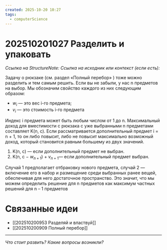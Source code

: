 ```yaml
---
created: 2025-10-20 10:27
tags:
  - computerScience
---
```

# 202510201027 Разделить и упаковать

*Ссылка на StructureNote:* 
*Ссылка на исходник или контекст (если есть):* 

Задачу о рюкзаке (см. раздел «Полный перебор» ) тоже можно разделить и тем самым решить. Если вы не забыли, у нас n предметов на выбор. Мы обозначим свойство каждого из них следующим образом:

- $w_i$ — это вес i-го предмета; 
- $v_i$ — это стоимость i-го предмета

Индекс i предмета может быть любым числом от 1 до n. Максимальный доход для вместимости c рюкзака с уже выбранными n предметами составляет K(n, c). Если рассматривается дополнительный предмет i = n + 1, то он либо повысит, либо не повысит максимально возможный доход, который становится равным большему из двух значений.

1. K(n, c) — если дополнительный предмет не выбран. 
2. K(n, c − $w_{n+1}$) + $v_{n+1}$— если дополнительный предмет выбран.
 
Случай 1 предполагает отбраковку нового предмета, случай 2 — включение его в набор и размещение среди выбранных ранее вещей, обеспечивая для него достаточное пространство. Это значит, что мы можем определить решение для n предметов как максимум частных решений для n – 1 предметов

# Связанные идеи

- [[202510200953 Разделяй и властвуй]]
- [[202510200909 Полный перебор]]
---

*Что стоит развить? Какие вопросы возникли?*
